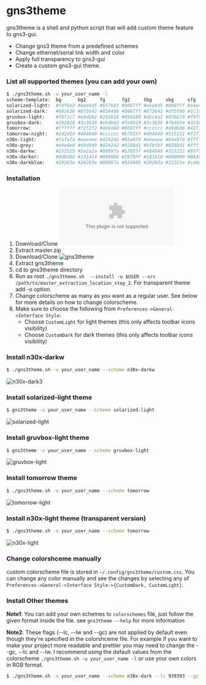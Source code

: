 		
# gns3theme

gns3theme is a shell and  python script that will add custom theme feature to gns3-gui. 
- Change gns3 theme from a predefined schemes 
- Change ethernet/serial link width and color
- Apply full transparency to gns3-gui
- Create a custom gns3-gui theme.

### List all supported themes (you can add your own)
```sh
$ ./gns3theme.sh -u your_user_name -l
scheme-template:  bg      bg2     fg      fg2     tbg     sbg     sfg     bbg     bfg     lc      lw  gc        color
solarized-light:  #fdf6e3 #eee8d5 #657b83 #0087ff #eee8d5 #0087ff #e4e4e4 #d70000 #1d2021 #657b83 1.2 #e6e6e6   light
solarized-dark:   #002b36 #073642 #839496 #0087ff #073642 #d75f00 #1c1c1c #8a8a8a #1d2021 #839496 1.2 #003d4d   dark
gruvbox-light:    #fbf1c7 #ebdbb2 #282828 #458588 #d5c4a1 #076678 #f9f5d7 #cc241d #3c3836 #282828 1.2 #d9d9d9   light
gruvbox-dark:     #282828 #3c3836 #ebdbb2 #fe8019 #3c3836 #fb4934 #32302f #458588 #1d2021 #ebdbb2 1.2 #404040   dark
tomorrow:         #ffffff #f2f2f2 #4d4d4d #0087ff #cccccc #d6d6d6 #4271ae #3e999f #ffffff #4d4d4d 1.2 #e6e6e6   light
tomorrow-night:   #2d2d2d #404040 #cccccc #b7855f #404040 #515151 #f2777a #f2777a #303030 #cccccc 1.2 #404040   dark
n30x-light:       #fafafa #eeeeee #424242 #03a9f4 #eeeeee #03a9f4 #ffffff #e91e63 #1a1a1a #424242 1.2 #e6e6e6   light
n30x-grey:        #e0e0e0 #d9d9d9 #424242 #0288d1 #bfbfbf #0288d1 #ffffff #c4c4c4 #000000 #424242 1.2 #cccccc   light
n30x-darkw:       #252525 #2a2a2a #00997a #b7855f #404040 #323232 #9575cd #c2185b #1a1a1a #939393 1.2 #323232   dark
n30x-darker:      #0d0d0d #141414 #008066 #2979FF #181818 #000000 #BA4551 #161616 #b3b3b3 #008066 1.2 #181818   dark
n30x-darkblue:    #28283e #26263e #00997a #934806 #20203a #22223e #c46008 #24243e #00997a #939393 1.2 #32324e   dark
```
### Installation
1. Download/Clone ![gns3-gui](https://github.com/GNS3/gns3-gui/archive/master.zip)
2. Extract master.zip
3. Download/Clone ![gns3theme](https://github.com/n3oxmind/gns3theme/tree/master)
4. Extract gns3theme
3. cd to gns3theme directory
4. Run as root `./gns3theme.sh  --install -u $USER --src /path/to/master_extraction_location_step_2`. For transparent theme add -o option.
5. Change colorscheme as many as you want as a regular user. See below for more details on how to change colorscheme.
6. Make sure to choose the following from `Preferences->General->Interface Style`:
	* Choose `CustomLight` for light themes (this only affects toolbar icons visibility)
	* Choose `CustomDark` for dark themes	(this only affects toolbar icons visibility)


### Install n30x-darkw
```sh
$ ./gns3theme.sh -u your_user_name --scheme n30x-darkw
```
![n30x-dark3](https://user-images.githubusercontent.com/10103340/44069564-3681323a-9f34-11e8-9f6c-7d458b0298bf.png)

### Install solarized-light theme
```sh
$ gns3theme -u your_user_name --scheme solarized-light
```
![solarized-light](https://user-images.githubusercontent.com/10103340/44070067-9d04544a-9f36-11e8-9793-e73522e9002b.png)

### Install gruvbox-light theme
```sh
$ gns3theme -u your_user_name --scheme gruvbox-light
```
![gruvbox-light](https://user-images.githubusercontent.com/10103340/44069710-e9138df8-9f34-11e8-889b-f33b81c9c180.png)

### Install tomorrow  theme
```sh
$ ./gns3theme.sh -u your_user_name --scheme tomorrow 
```
![tomorrow-light](https://user-images.githubusercontent.com/10103340/44069498-f4c867aa-9f33-11e8-8ca1-82a26cca134e.png)


### Install n30x-light theme (transparent version)
```sh
$ ./gns3theme.sh -u your_user_name --scheme tomorrow 
```
![n30x-light](https://user-images.githubusercontent.com/10103340/44069475-d54f28be-9f33-11e8-8a0e-f1fc3bf889c1.png)


### Change colorshceme manually
custom colorscheme file is stored in `~/.config/gns3theme/custom.css`. You can change any color manually and see the changes by selecting any of `Preferences->General->Interface Style->{CustomDark, CustomLight}`.

### Install Other themes
**Note1**: You can add your own schemes to `colorschemes` file, just follow the given format inside the file.
see `gns3theme --help` for more information

**Note2**: These flags (--lc, --lw and --gc) are not applied by default even though they're specified in the colorshceme file. For example if you want to make your project more readable and prettier you may need to change the --gc, --lc and --lw. I recommend using the default values from the colorscheme `./gns3theme.sh -u your_user_name -l` or use your own colors in RGB format.

```sh
$ ./gns3theme.sh -u your_user_name --scheme n30x-dark --lc 939393 --gc 323232 --lw 1.2
```

